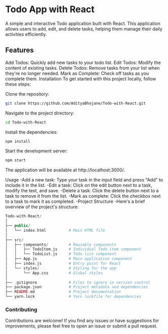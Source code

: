 # Todo App with React
A simple and interactive Todo application built with React. This application allows users to add, edit, and delete tasks, helping them manage their daily activities efficiently.

## Features
Add Todos: Quickly add new tasks to your todo list.
Edit Todos: Modify the content of existing tasks.
Delete Todos: Remove tasks from your list when they're no longer needed.
Mark as Complete: Check off tasks as you complete them.
Installation
To get started with this project locally, follow these steps:

Clone the repository:
```bash
git clone https://github.com/AdityaBhojane/Todo-with-React.git
```
Navigate to the project directory:
```bash
cd Todo-with-React
```

Install the dependencies:
```bash
npm install
```

Start the development server:
```bash
npm start
```
The application will be available at http://localhost:3000/.

Usage
-Add a new task: Type your task in the input field and press "Add" to include it in the list.
-Edit a task: Click on the edit button next to a task, modify the text, and save.
-Delete a task: Click the delete button next to a task to remove it from the list.
-Mark as complete: Click the checkbox next to a task to mark it as completed.
-Project Structure
-Here's a brief overview of the project's structure:

```php
Todo-with-React/
│
├── public/
│   └── index.html          # Main HTML file
│
├── src/
│   ├── components/         # Reusable components
│   │   ├── TodoItem.js     # Individual Todo item component
│   │   └── TodoList.js     # Todo list component
│   ├── App.js              # Main application component
│   ├── index.js            # Entry point for React
│   └── styles/             # Styling for the app
│       └── App.css         # Global styles
│
├── .gitignore              # Files to ignore in version control
├── package.json            # Project metadata and dependencies
├── README.md               # Project documentation
└── yarn.lock               # Yarn lockfile for dependencies
```

### Contributing
Contributions are welcome! If you find any issues or have suggestions for improvements, please feel free to open an issue or submit a pull request.